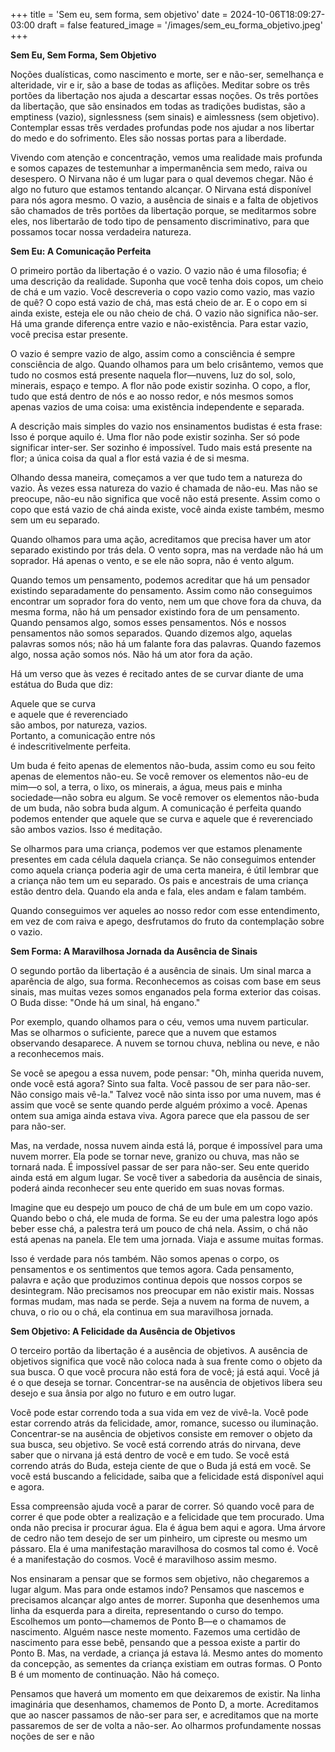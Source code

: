 +++
title = 'Sem eu, sem forma, sem objetivo'
date = 2024-10-06T18:09:27-03:00
draft = false
featured_image = '/images/sem_eu_forma_objetivo.jpeg'
+++

**Sem Eu, Sem Forma, Sem Objetivo**

Noções dualísticas, como nascimento e morte, ser e não-ser, semelhança e alteridade, vir e ir, são a base de todas as aflições. Meditar sobre os três portões da libertação nos ajuda a descartar essas noções. Os três portões da libertação, que são ensinados em todas as tradições budistas, são a emptiness (vazio), signlessness (sem sinais) e aimlessness (sem objetivo). Contemplar essas três verdades profundas pode nos ajudar a nos libertar do medo e do sofrimento. Eles são nossas portas para a liberdade.

Vivendo com atenção e concentração, vemos uma realidade mais profunda e somos capazes de testemunhar a impermanência sem medo, raiva ou desespero. O Nirvana não é um lugar para o qual devemos chegar. Não é algo no futuro que estamos tentando alcançar. O Nirvana está disponível para nós agora mesmo. O vazio, a ausência de sinais e a falta de objetivos são chamados de três portões da libertação porque, se meditarmos sobre eles, nos libertarão de todo tipo de pensamento discriminativo, para que possamos tocar nossa verdadeira natureza.

**Sem Eu: A Comunicação Perfeita**

O primeiro portão da libertação é o vazio. O vazio não é uma filosofia; é uma descrição da realidade. Suponha que você tenha dois copos, um cheio de chá e um vazio. Você descreveria o copo vazio como vazio, mas vazio de quê? O copo está vazio de chá, mas está cheio de ar. E o copo em si ainda existe, esteja ele ou não cheio de chá. O vazio não significa não-ser. Há uma grande diferença entre vazio e não-existência. Para estar vazio, você precisa estar presente.

O vazio é sempre vazio de algo, assim como a consciência é sempre consciência de algo. Quando olhamos para um belo crisântemo, vemos que tudo no cosmos está presente naquela flor—nuvens, luz do sol, solo, minerais, espaço e tempo. A flor não pode existir sozinha. O copo, a flor, tudo que está dentro de nós e ao nosso redor, e nós mesmos somos apenas vazios de uma coisa: uma existência independente e separada.

A descrição mais simples do vazio nos ensinamentos budistas é esta frase: Isso é porque aquilo é. Uma flor não pode existir sozinha. Ser só pode significar inter-ser. Ser sozinho é impossível. Tudo mais está presente na flor; a única coisa da qual a flor está vazia é de si mesma.

Olhando dessa maneira, começamos a ver que tudo tem a natureza do vazio. Às vezes essa natureza do vazio é chamada de não-eu. Mas não se preocupe, não-eu não significa que você não está presente. Assim como o copo que está vazio de chá ainda existe, você ainda existe também, mesmo sem um eu separado.

Quando olhamos para uma ação, acreditamos que precisa haver um ator separado existindo por trás dela. O vento sopra, mas na verdade não há um soprador. Há apenas o vento, e se ele não sopra, não é vento algum.

Quando temos um pensamento, podemos acreditar que há um pensador existindo separadamente do pensamento. Assim como não conseguimos encontrar um soprador fora do vento, nem um que chove fora da chuva, da mesma forma, não há um pensador existindo fora de um pensamento. Quando pensamos algo, somos esses pensamentos. Nós e nossos pensamentos não somos separados. Quando dizemos algo, aquelas palavras somos nós; não há um falante fora das palavras. Quando fazemos algo, nossa ação somos nós. Não há um ator fora da ação.

Há um verso que às vezes é recitado antes de se curvar diante de uma estátua do Buda que diz:

Aquele que se curva  
e aquele que é reverenciado  
são ambos, por natureza, vazios.  
Portanto, a comunicação entre nós  
é indescritivelmente perfeita.

Um buda é feito apenas de elementos não-buda, assim como eu sou feito apenas de elementos não-eu. Se você remover os elementos não-eu de mim—o sol, a terra, o lixo, os minerais, a água, meus pais e minha sociedade—não sobra eu algum. Se você remover os elementos não-buda de um buda, não sobra buda algum. A comunicação é perfeita quando podemos entender que aquele que se curva e aquele que é reverenciado são ambos vazios. Isso é meditação.

Se olharmos para uma criança, podemos ver que estamos plenamente presentes em cada célula daquela criança. Se não conseguimos entender como aquela criança poderia agir de uma certa maneira, é útil lembrar que a criança não tem um eu separado. Os pais e ancestrais de uma criança estão dentro dela. Quando ela anda e fala, eles andam e falam também.

Quando conseguimos ver aqueles ao nosso redor com esse entendimento, em vez de com raiva e apego, desfrutamos do fruto da contemplação sobre o vazio.

**Sem Forma: A Maravilhosa Jornada da Ausência de Sinais**

O segundo portão da libertação é a ausência de sinais. Um sinal marca a aparência de algo, sua forma. Reconhecemos as coisas com base em seus sinais, mas muitas vezes somos enganados pela forma exterior das coisas. O Buda disse: "Onde há um sinal, há engano."

Por exemplo, quando olhamos para o céu, vemos uma nuvem particular. Mas se olharmos o suficiente, parece que a nuvem que estamos observando desaparece. A nuvem se tornou chuva, neblina ou neve, e não a reconhecemos mais.

Se você se apegou a essa nuvem, pode pensar: "Oh, minha querida nuvem, onde você está agora? Sinto sua falta. Você passou de ser para não-ser. Não consigo mais vê-la." Talvez você não sinta isso por uma nuvem, mas é assim que você se sente quando perde alguém próximo a você. Apenas ontem sua amiga ainda estava viva. Agora parece que ela passou de ser para não-ser.

Mas, na verdade, nossa nuvem ainda está lá, porque é impossível para uma nuvem morrer. Ela pode se tornar neve, granizo ou chuva, mas não se tornará nada. É impossível passar de ser para não-ser. Seu ente querido ainda está em algum lugar. Se você tiver a sabedoria da ausência de sinais, poderá ainda reconhecer seu ente querido em suas novas formas.

Imagine que eu despejo um pouco de chá de um bule em um copo vazio. Quando bebo o chá, ele muda de forma. Se eu der uma palestra logo após beber esse chá, a palestra terá um pouco de chá nela. Assim, o chá não está apenas na panela. Ele tem uma jornada. Viaja e assume muitas formas.

Isso é verdade para nós também. Não somos apenas o corpo, os pensamentos e os sentimentos que temos agora. Cada pensamento, palavra e ação que produzimos continua depois que nossos corpos se desintegram. Não precisamos nos preocupar em não existir mais. Nossas formas mudam, mas nada se perde. Seja a nuvem na forma de nuvem, a chuva, o rio ou o chá, ela continua em sua maravilhosa jornada.

**Sem Objetivo: A Felicidade da Ausência de Objetivos**

O terceiro portão da libertação é a ausência de objetivos. A ausência de objetivos significa que você não coloca nada à sua frente como o objeto da sua busca. O que você procura não está fora de você; já está aqui. Você já é o que deseja se tornar. Concentrar-se na ausência de objetivos libera seu desejo e sua ânsia por algo no futuro e em outro lugar.

Você pode estar correndo toda a sua vida em vez de vivê-la. Você pode estar correndo atrás da felicidade, amor, romance, sucesso ou iluminação. Concentrar-se na ausência de objetivos consiste em remover o objeto da sua busca, seu objetivo. Se você está correndo atrás do nirvana, deve saber que o nirvana já está dentro de você e em tudo. Se você está correndo atrás do Buda, esteja ciente de que o Buda já está em você. Se você está buscando a felicidade, saiba que a felicidade está disponível aqui e agora.

Essa compreensão ajuda você a parar de correr. Só quando você para de correr é que pode obter a realização e a felicidade que tem procurado. Uma onda não precisa ir procurar água. Ela é água bem aqui e agora. Uma árvore de cedro não tem desejo de ser um pinheiro, um cipreste ou mesmo um pássaro. Ela é uma manifestação maravilhosa do cosmos tal como é. Você é a manifestação do cosmos. Você é maravilhoso assim mesmo.

Nos ensinaram a pensar que se formos sem objetivo, não chegaremos a lugar algum. Mas para onde estamos indo? Pensamos que nascemos e precisamos alcançar algo antes de morrer. Suponha que desenhemos uma linha da esquerda para a direita, representando o curso do tempo. Escolhemos um ponto—chamemos de Ponto B—e o chamamos de nascimento. Alguém nasce neste momento. Fazemos uma certidão de nascimento para esse bebê, pensando que a pessoa existe a partir do Ponto B. Mas, na verdade, a criança já estava lá. Mesmo antes do momento da concepção, as sementes da criança existiam em outras formas. O Ponto B é um momento de continuação. Não há começo.

Pensamos que haverá um momento em que deixaremos de existir. Na linha imaginária que desenhamos, chamemos de Ponto D, a morte. Acreditamos que ao nascer passamos de não-ser para ser, e acreditamos que na morte passaremos de ser de volta a não-ser. Ao olharmos profundamente nossas noções de ser e não